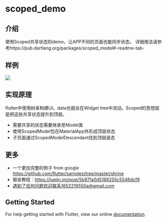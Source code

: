 # scoped_demo
## 介绍
使用Scoped共享状态的demo，让APP不同的页面也能同步状态。
详细用法请参考https://pub.dartlang.org/packages/scoped_model#-readme-tab-
## 样例
![](https://user-gold-cdn.xitu.io/2018/9/11/165c864da39b5296?w=362&h=640&f=gif&s=270132)
## 实现原理
flutter中使用树来构建UI。data也就会在Widget tree中流动。Scoped的思想就是把这些共享状态提升到顶层。
- 需要共享的状态需要继承至Model类
- 使用ScopedModel<MyModel>包在MaterialApp外形成顶层状态
- 子页面通过ScopedModelDescendant<MyModel>找到顶层装态
## 更多
- 一个更加完整的例子 from google https://github.com/flutter/samples/tree/master/shrine
- 掘金教程：https://juejin.im/post/5b97fa0d5188255c5546dcf8
- 遇到了任何问题欢迎联系1652219550a@gmail.com
## Getting Started

For help getting started with Flutter, view our online
[documentation](https://flutter.io/).
